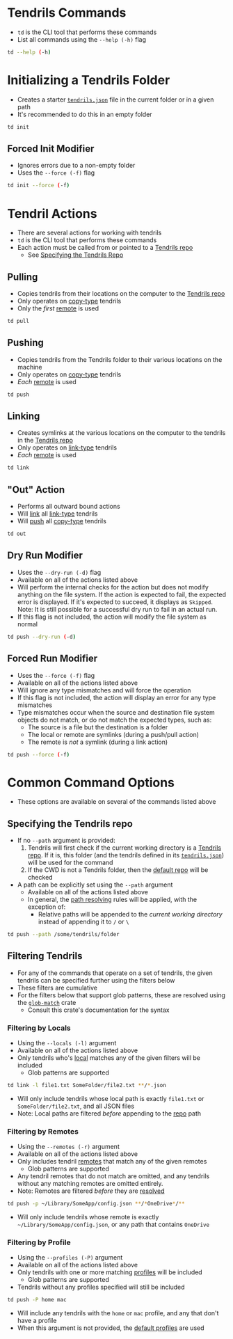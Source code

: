 # Tendrils Commands
- `td` is the CLI tool that performs these commands
- List all commands using the `--help (-h)` flag
``` bash
td --help (-h)
```

# Initializing a Tendrils Folder
- Creates a starter [`tendrils.json`](./tendrils_json.md) file in the current folder or in a given path
- It's recommended to do this in an empty folder
``` bash
td init
```

## Forced Init Modifier
- Ignores errors due to a non-empty folder
- Uses the `--force (-f)` flag
```bash
td init --force (-f)
```

# Tendril Actions
- There are several actions for working with tendrils 
- `td` is the CLI tool that performs these commands
- Each action must be called from or pointed to a [Tendrils repo](../README.md#tendrils-repo)
    - See [Specifying the Tendrils Repo](#specifying-the-tendrils-repo)

## Pulling
- Copies tendrils from their locations on the computer to the [Tendrils repo](../README.md#tendrils-repo)
- Only operates on [copy-type](../README.md#copy-type) tendrils
- Only the *first* [remote](./configuration.md#remotes) is used

```bash
td pull
```

## Pushing
- Copies tendrils from the Tendrils folder to their various locations on the machine
- Only operates on [copy-type](../README.md#copy-type) tendrils
- *Each* [remote](./configuration.md#remotes) is used
```bash
td push
```

## Linking
- Creates symlinks at the various locations on the computer to the tendrils in the [Tendrils repo](../README.md#tendrils-repo)
- Only operates on [link-type](../README.md#link-type) tendrils
- *Each* [remote](./configuration.md#remotes) is used
``` bash
td link
```

## "Out" Action
- Performs all outward bound actions
- Will [link](#linking) all [link-type](../README.md#link-type) tendrils
- Will [push](#pushing) all [copy-type](../README.md#copy-type) tendrils
``` bash
td out
```

## Dry Run Modifier
- Uses the `--dry-run (-d)` flag
- Available on all of the actions listed above
- Will perform the internal checks for the action but does not modify anything on the file system. If the action is expected to fail, the expected error is displayed. If it's expected to succeed, it displays as `Skipped`. Note: It is still possible for a successful dry run to fail in an actual run.
- If this flag is not included, the action will modify the file system as normal
``` bash
td push --dry-run (-d)
```

## Forced Run Modifier
- Uses the `--force (-f)` flag
- Available on all of the actions listed above
- Will ignore any type mismatches and will force the operation
- If this flag is not included, the action will display an error for any type mismatches
- Type mismatches occur when the source and destination file system objects do not match, or do not match the expected types, such as:
    - The source is a file but the destination is a folder
    - The local or remote are symlinks (during a push/pull action)
    - The remote is *not* a symlink (during a link action)
``` bash
td push --force (-f)
```

# Common Command Options
- These options are available on several of the commands listed above

## Specifying the Tendrils repo
- If no `--path` argument is provided:
    1. Tendrils will first check if the current working directory is a [Tendrils repo](../README.md#tendrils-repo). If it is, this folder (and the tendrils defined in its [`tendrils.json`](./configuration.md#tendrilsjson)) will be used for the command
    2. If the CWD is not a Tendrils folder, then the [default repo](./configuration.md#default-repo-path) will be checked
- A path can be explicitly set using the `--path` argument
    - Available on all of the actions listed above
    - In general, the [path resolving](./configuration.md#path-resolving) rules will be applied, with the exception of:
        - Relative paths will be appended to the *current working directory* instead of appending it to `/` or `\`
``` bash
td push --path /some/tendrils/folder
```

## Filtering Tendrils
- For any of the commands that operate on a set of tendrils, the given tendrils can be specified further using the filters below
- These filters are cumulative
- For the filters below that support glob patterns, these are resolved using the [`glob-match`](https://crates.io/crates/glob-match) crate
    - Consult this crate's documentation for the syntax

### Filtering by Locals
- Using the `--locals (-l)` argument
- Available on all of the actions listed above
- Only tendrils who's [local](./configuration.md#local-path) matches any of the given filters will be included
    - Glob patterns are supported
``` bash
td link -l file1.txt SomeFolder/file2.txt **/*.json
```
- Will only include tendrils whose local path is exactly `file1.txt` or `SomeFolder/file2.txt`, and all JSON files
- Note: Local paths are filtered *before* appending to the [repo](../README.md#tendrils-repo) path

### Filtering by Remotes
- Using the `--remotes (-r)` argument
- Available on all of the actions listed above
- Only includes tendril [remotes](./configuration.md#remotes) that match any of the given remotes
    - Glob patterns are supported
- Any tendril remotes that do not match are omitted, and any tendrils without any matching remotes are omitted entirely.
- Note: Remotes are filtered *before* they are [resolved](./configuration.md#path-resolving)
``` bash
td push -p ~/Library/SomeApp/config.json **/*OneDrive*/**
```
- Will only include tendrils whose remote is exactly `~/Library/SomeApp/config.json`, or any path that contains `OneDrive`

### Filtering by Profile
- Using the `--profiles (-P)` argument
- Available on all of the actions listed above
- Only tendrils with one or more matching [profiles](./configuration.md#profiles) will be included
    - Glob patterns are supported
- Tendrils without any profiles specified will still be included
``` bash
td push -P home mac
```
- Will include any tendrils with the `home` or `mac` profile, and any that don't have a profile
- When this argument is not provided, the [default profiles](./configuration.md#default-profiles) are used
